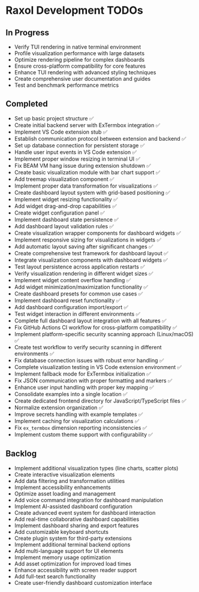 # Raxol Development TODOs

## In Progress

- Verify TUI rendering in native terminal environment
- Profile visualization performance with large datasets
- Optimize rendering pipeline for complex dashboards
- Ensure cross-platform compatibility for core features
- Enhance TUI rendering with advanced styling techniques
- Create comprehensive user documentation and guides
- Test and benchmark performance metrics

## Completed

- Set up basic project structure ✅
- Create initial backend server with ExTermbox integration ✅
- Implement VS Code extension stub ✅
- Establish communication protocol between extension and backend ✅
- Set up database connection for persistent storage ✅
- Handle user input events in VS Code extension ✅
- Implement proper window resizing in terminal UI ✅
- Fix BEAM VM hang issue during extension shutdown ✅
- Create basic visualization module with bar chart support ✅
- Add treemap visualization component ✅
- Implement proper data transformation for visualizations ✅
- Create dashboard layout system with grid-based positioning ✅
- Implement widget resizing functionality ✅
- Add widget drag-and-drop capabilities ✅
- Create widget configuration panel ✅
- Implement dashboard state persistence ✅
- Add dashboard layout validation rules ✅
- Create visualization wrapper components for dashboard widgets ✅
- Implement responsive sizing for visualizations in widgets ✅
- Add automatic layout saving after significant changes ✅
- Create comprehensive test framework for dashboard layout ✅
- Integrate visualization components with dashboard widgets ✅
- Test layout persistence across application restarts ✅
- Verify visualization rendering in different widget sizes ✅
- Implement widget content overflow handling ✅
- Add widget minimization/maximization functionality ✅
- Create dashboard presets for common use cases ✅
- Implement dashboard reset functionality ✅
- Add dashboard configuration import/export ✅
- Test widget interaction in different environments ✅
- Complete full dashboard layout integration with all features ✅
- Fix GitHub Actions CI workflow for cross-platform compatibility ✅
- Implement platform-specific security scanning approach (Linux/macOS) ✅
- Create test workflow to verify security scanning in different environments ✅
- Fix database connection issues with robust error handling ✅
- Complete visualization testing in VS Code extension environment ✅
- Implement fallback mode for ExTermbox initialization ✅
- Fix JSON communication with proper formatting and markers ✅
- Enhance user input handling with proper key mapping ✅
- Consolidate examples into a single location ✅
- Create dedicated frontend directory for JavaScript/TypeScript files ✅
- Normalize extension organization ✅
- Improve secrets handling with example templates ✅
- Implement caching for visualization calculations ✅
- Fix `ex_termbox` dimension reporting inconsistencies ✅
- Implement custom theme support with configurability ✅

## Backlog

- Implement additional visualization types (line charts, scatter plots)
- Create interactive visualization elements
- Add data filtering and transformation utilities
- Implement accessibility enhancements
- Optimize asset loading and management
- Add voice command integration for dashboard manipulation
- Implement AI-assisted dashboard configuration
- Create advanced event system for dashboard interaction
- Add real-time collaborative dashboard capabilities
- Implement dashboard sharing and export features
- Add customizable keyboard shortcuts
- Create plugin system for third-party extensions
- Implement additional terminal backend options
- Add multi-language support for UI elements
- Implement memory usage optimization
- Add asset optimization for improved load times
- Enhance accessibility with screen reader support
- Add full-text search functionality
- Create user-friendly dashboard customization interface
